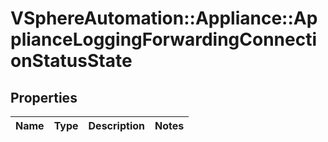 # VSphereAutomation::Appliance::ApplianceLoggingForwardingConnectionStatusState

## Properties
Name | Type | Description | Notes
------------ | ------------- | ------------- | -------------


